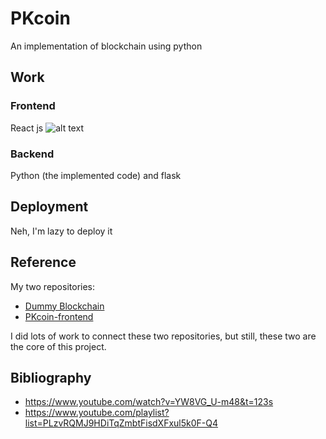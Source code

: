 # PKcoin

An implementation of blockchain using python

## Work
### Frontend
React js
![alt text](https://github.com/ketphan02/PKcoin-full-version/pictures/UI.png "React JS UI")

### Backend
Python (the implemented code) and flask

## Deployment
Neh, I'm lazy to deploy it

## Reference
My two repositories:
* [Dummy Blockchain](https://github.com/ketphan02/PKcoin)
* [PKcoin-frontend](https://github.com/ketphan02/pkcoin-frontend)


I did lots of work to connect these two repositories, but still, these two are the core of this project.

## Bibliography
* https://www.youtube.com/watch?v=YW8VG_U-m48&t=123s
* https://www.youtube.com/playlist?list=PLzvRQMJ9HDiTqZmbtFisdXFxul5k0F-Q4
